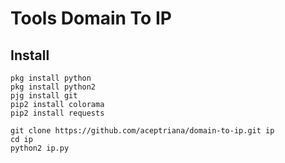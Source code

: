 # Tools Domain To IP


## Install 
```
pkg install python 
pkg install python2
pjg install git
pip2 install colorama
pip2 install requests
```
```
git clone https://github.com/aceptriana/domain-to-ip.git ip
cd ip
python2 ip.py
```
